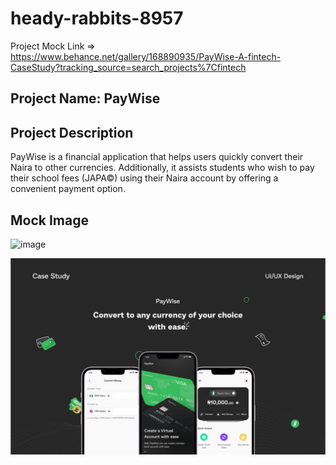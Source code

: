 # heady-rabbits-8957

Project Mock Link => https://www.behance.net/gallery/168890935/PayWise-A-fintech-CaseStudy?tracking_source=search_projects%7Cfintech

## Project Name: PayWise

## Project Description

PayWise is a financial application that helps users quickly convert their Naira to other
currencies. Additionally, it assists students who wish to pay their school fees (JAPA©)
using their Naira account by offering a convenient payment option.

## Mock Image

<img width="851" alt="image" src="https://github.com/hrutik2/heady-rabbits-8957/assets/115460366/8fc1b359-b42e-4ae0-91e4-caadecb5b8aa">


![Mock Image](img/mockImg.png)
